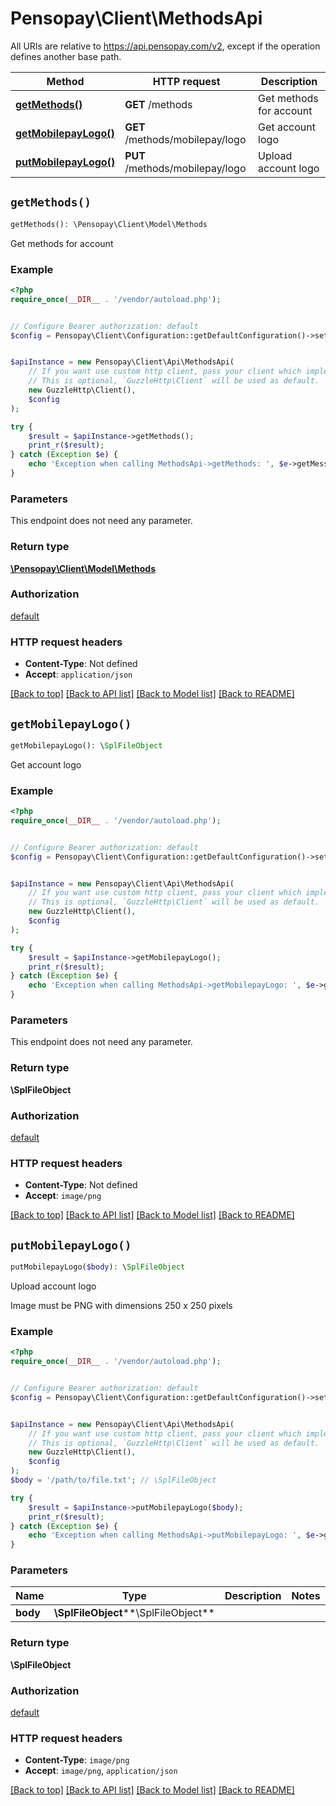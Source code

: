 # Pensopay\Client\MethodsApi

All URIs are relative to https://api.pensopay.com/v2, except if the operation defines another base path.

| Method | HTTP request | Description |
| ------------- | ------------- | ------------- |
| [**getMethods()**](MethodsApi.md#getMethods) | **GET** /methods | Get methods for account |
| [**getMobilepayLogo()**](MethodsApi.md#getMobilepayLogo) | **GET** /methods/mobilepay/logo | Get account logo |
| [**putMobilepayLogo()**](MethodsApi.md#putMobilepayLogo) | **PUT** /methods/mobilepay/logo | Upload account logo |


## `getMethods()`

```php
getMethods(): \Pensopay\Client\Model\Methods
```

Get methods for account

### Example

```php
<?php
require_once(__DIR__ . '/vendor/autoload.php');


// Configure Bearer authorization: default
$config = Pensopay\Client\Configuration::getDefaultConfiguration()->setAccessToken('YOUR_ACCESS_TOKEN');


$apiInstance = new Pensopay\Client\Api\MethodsApi(
    // If you want use custom http client, pass your client which implements `GuzzleHttp\ClientInterface`.
    // This is optional, `GuzzleHttp\Client` will be used as default.
    new GuzzleHttp\Client(),
    $config
);

try {
    $result = $apiInstance->getMethods();
    print_r($result);
} catch (Exception $e) {
    echo 'Exception when calling MethodsApi->getMethods: ', $e->getMessage(), PHP_EOL;
}
```

### Parameters

This endpoint does not need any parameter.

### Return type

[**\Pensopay\Client\Model\Methods**](../Model/Methods.md)

### Authorization

[default](../../README.md#default)

### HTTP request headers

- **Content-Type**: Not defined
- **Accept**: `application/json`

[[Back to top]](#) [[Back to API list]](../../README.md#endpoints)
[[Back to Model list]](../../README.md#models)
[[Back to README]](../../README.md)

## `getMobilepayLogo()`

```php
getMobilepayLogo(): \SplFileObject
```

Get account logo

### Example

```php
<?php
require_once(__DIR__ . '/vendor/autoload.php');


// Configure Bearer authorization: default
$config = Pensopay\Client\Configuration::getDefaultConfiguration()->setAccessToken('YOUR_ACCESS_TOKEN');


$apiInstance = new Pensopay\Client\Api\MethodsApi(
    // If you want use custom http client, pass your client which implements `GuzzleHttp\ClientInterface`.
    // This is optional, `GuzzleHttp\Client` will be used as default.
    new GuzzleHttp\Client(),
    $config
);

try {
    $result = $apiInstance->getMobilepayLogo();
    print_r($result);
} catch (Exception $e) {
    echo 'Exception when calling MethodsApi->getMobilepayLogo: ', $e->getMessage(), PHP_EOL;
}
```

### Parameters

This endpoint does not need any parameter.

### Return type

**\SplFileObject**

### Authorization

[default](../../README.md#default)

### HTTP request headers

- **Content-Type**: Not defined
- **Accept**: `image/png`

[[Back to top]](#) [[Back to API list]](../../README.md#endpoints)
[[Back to Model list]](../../README.md#models)
[[Back to README]](../../README.md)

## `putMobilepayLogo()`

```php
putMobilepayLogo($body): \SplFileObject
```

Upload account logo

Image must be PNG with dimensions 250 x 250 pixels

### Example

```php
<?php
require_once(__DIR__ . '/vendor/autoload.php');


// Configure Bearer authorization: default
$config = Pensopay\Client\Configuration::getDefaultConfiguration()->setAccessToken('YOUR_ACCESS_TOKEN');


$apiInstance = new Pensopay\Client\Api\MethodsApi(
    // If you want use custom http client, pass your client which implements `GuzzleHttp\ClientInterface`.
    // This is optional, `GuzzleHttp\Client` will be used as default.
    new GuzzleHttp\Client(),
    $config
);
$body = '/path/to/file.txt'; // \SplFileObject

try {
    $result = $apiInstance->putMobilepayLogo($body);
    print_r($result);
} catch (Exception $e) {
    echo 'Exception when calling MethodsApi->putMobilepayLogo: ', $e->getMessage(), PHP_EOL;
}
```

### Parameters

| Name | Type | Description  | Notes |
| ------------- | ------------- | ------------- | ------------- |
| **body** | **\SplFileObject****\SplFileObject**|  | |

### Return type

**\SplFileObject**

### Authorization

[default](../../README.md#default)

### HTTP request headers

- **Content-Type**: `image/png`
- **Accept**: `image/png`, `application/json`

[[Back to top]](#) [[Back to API list]](../../README.md#endpoints)
[[Back to Model list]](../../README.md#models)
[[Back to README]](../../README.md)
